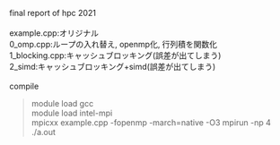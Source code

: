 final report of hpc 2021
<br>
<br>
example.cpp:オリジナル
<br>
0_omp.cpp:ループの入れ替え, openmp化, 行列積を関数化
<br>
1_blocking.cpp:キャッシュブロッキング(誤差が出てしまう)
<br>
2_simd:キャッシュブロッキング+simd(誤差が出てしまう)
<br>
<br>
compile 
> module load gcc  
> module load intel-mpi  
> mpicxx example.cpp -fopenmp -march=native -O3 
> mpirun -np 4 ./a.out
